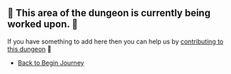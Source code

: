 
## 🚧 This area of the dungeon is currently being worked upon. 🚧

If you have something to add here then you can help us by [contributing to this dungeon](https://github.com/MakeContributions/markdown-dungeon/issues/112) 🙂

- [Back to Begin Journey](begin-journey.md)
